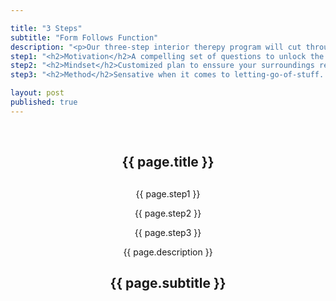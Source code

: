 ```yaml
---

title: "3 Steps"
subtitle: "Form Follows Function"
description: "<p>Our three-step interior therepy program will cut through the clutter.</p><p>A new harmonious environment will leave you free to do more of what's important to you.</p><p>With less.</p>"
step1: "<h2>Motivation</h2>A compelling set of questions to unlock the potential for your living / workspace"
step2: "<h2>Mindset</h2>Customized plan to enssure your surroundings relate intelligently to who you are"
step3: "<h2>Method</h2>Sensative when it comes to letting-go-of-stuff.  No-nonsense getting you organized"

layout: post
published: true
---
```


<!-- Intro Header -->
<header class="intro">
	<div class="intro-body container-fluid">
				<div class="verticalbar"></div>
				<div class="row">
					<div class="dec-column">&nbsp;</div>
					<div class="col-md-2 col-md-offset-10"><h2>{{ page.title }}<h2></div>
					<div class="col-md-2 col-md-offset-9"><p class="step-text">{{ page.step1 }}</p></div>
					<div class="col-md-2 col-md-offset-8"><p class="step-text">{{ page.step2 }}</p></div>
					<div class="col-md-2 col-md-offset-7"><p class="step-text">{{ page.step3 }}</p></div>
					<div class="col-md-6"></div>
				</div>
				<div class="row">
					<a href="#testamonials" class="btn btn-circle page-scroll">
						<i class="fa fa-angle-double-down animated"></i></a>
					<div class="col-md-3 col-md-offset-1"><span class="" style="text-align:left;">{{ page.description  }}</span></div>
					<div class="col-md-2 col-md-offset-10"><h2>{{ page.subtitle }}</h2></div>
				</div>
	</div>
</header>

<!--a href="#about" class="btn btn-circle page-scroll"-->
